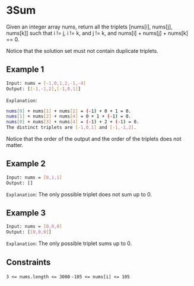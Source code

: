 # 3Sum

Given an integer array nums, return all the triplets [nums[i], nums[j], nums[k]] such that i != j, i != k, and j != k, and nums[i] + nums[j] + nums[k] == 0.

Notice that the solution set must not contain duplicate triplets.

## Example 1

```bash
Input: nums = [-1,0,1,2,-1,-4]
Output: [[-1,-1,2],[-1,0,1]]
```

`Explanation`:

```bash
nums[0] + nums[1] + nums[2] = (-1) + 0 + 1 = 0.
nums[1] + nums[2] + nums[4] = 0 + 1 + (-1) = 0.
nums[0] + nums[3] + nums[4] = (-1) + 2 + (-1) = 0.
The distinct triplets are [-1,0,1] and [-1,-1,2].
```

Notice that the order of the output and the order of the triplets does not matter.

## Example 2

```bash
Input: nums = [0,1,1]
Output: []
```

`Explanation`: The only possible triplet does not sum up to 0.

## Example 3

```bash
Input: nums = [0,0,0]
Output: [[0,0,0]]
```

`Explanation`: The only possible triplet sums up to 0.

## Constraints

`3 <= nums.length <= 3000`
`-105 <= nums[i] <= 105`

